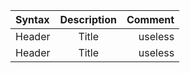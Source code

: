 | Syntax      | Description |      Comment |
| :---------- | :---------: | -----------: |
| Header      |    Title    |      useless |
| Header      |    Title    |      useless |
